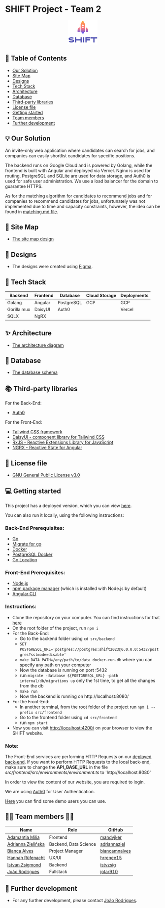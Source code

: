 # SHIFT Project - Team 2

<p align="center">
  <img src="https://github.com/WomenPlusPlus/deploy-impact-23-shift-2/blob/main/docs/logo.png" alt="Shift2"/>
</p>

## :bookmark_tabs: Table of Contents
<!-- TOC -->
* [Our Solution](#bulb-our-solution)
* [Site Map](#dart-site-map)
* [Designs](#art-designs)
* [Tech Stack](#toolbox-tech-stack)
* [Architecture](#sparkles-architecture)
* [Database](#game_die-database)
* [Third-party libraries](#books-third-party-libraries)
* [License file](#memo-license-file)
* [Getting started](#computer-getting-started)
* [Team members](#woman_technologist-team-members-man_technologist)
* [Further development](#pushpin-further-development)
<!-- TOC -->

## :bulb: Our Solution

An invite-only web application where candidates can search for jobs, and companies can easily shortlist candidates for specific positions.

The backend runs on Google Cloud and is powered by Golang, while the frontend is built with Angular and deployed via Vercel. Nginx is used for routing, PostgreSQL and SQLite are used for data storage, and Auth0 is used for safe user administration. We use a load balancer for the domain to guarantee HTTPS.

As for the matching algorithm for candidates to recommend jobs and for companies to recommend candidates for jobs, unfortunately was not implemented due to time and capacity constraints, however, the idea can be found in [matching.md file](https://github.com/WomenPlusPlus/deploy-impact-23-shift-2/blob/main/docs/matching.md).

## :dart: Site Map
* [The site map design](https://github.com/WomenPlusPlus/deploy-impact-23-shift-2/blob/main/docs/site_map.png)

## :art: Designs
* The designs were created using [Figma](https://www.figma.com/file/3BlcYSbbfCmx8oc5XdCKUN/Shift?type=design&node-id=1-1428&mode=design&t=UaqFM0xV7kPHePNj-0).
 
## :toolbox: Tech Stack
| Backend     | Frontend | Database | Cloud Storage | Deployments |
|-------------|----------|----------|---------------|-------------|
| Golang      |Angular   |PostgreSQL| GCP           | GCP         |
| Gorilla mux |DaisyUI   |Auth0     |               | Vercel      |
| SQLX        |NgRX      |          |               |             |

## :sparkles: Architecture
* [The architecture diagram](https://github.com/WomenPlusPlus/deploy-impact-23-shift-2/blob/main/docs/architecture.jpg)

## :game_die: Database
* [The database schema](https://miro.com/app/board/uXjVNfUchWk=/?share_link_id=4352832909)

## :books: Third-party libraries
For the Back-End: 
* [Auth0](https://auth0.com/)

For the Front-End: 
* [Tailwind CSS framework](https://tailwindcss.com/) 
* [DaisyUI - component library for Tailwind CSS](https://daisyui.com/)
* [RxJS - Reactive Extensions Library for JavaScript](  https://rxjs.dev/)
* [NGRX - Reactive State for Angular](https://ngrx.io/) 

## :memo: License file
* [GNU General Public License v3.0](https://github.com/WomenPlusPlus/deploy-impact-23-shift-2/blob/main/LICENSE)  

## :computer: Getting started
This project has a deployed version, which you can view [here](https://shift2-deployimpact.vercel.app/).

You can also run it locally, using the following instructions:

### Back-End Prerequisites:
* [Go](https://go.dev/doc/install)
* [Migrate for go](https://github.com/golang-migrate/migrate)
* [Docker](https://docs.docker.com/get-docker/)
* [PostgreSQL Docker](https://hub.docker.com/_/postgres)
* [Go Location](https://github.com/ichtrojan/go-location)

### Front-End Prerequisites:
* [Node.js](https://nodejs.org/en)
* [npm package manager](https://docs.npmjs.com/downloading-and-installing-node-js-and-npm) (which is installed with Node.js by default)
* [Angular CLI](https://angular.io/guide/setup-local#install-the-angular-cli)

### Instructions:

* Clone the repository on your computer. You can find instructions for that [here](https://docs.github.com/en/get-started/getting-started-with-git/about-remote-repositories#cloning-with-ssh-urls)
* On the root folder of the project, run `npm i`
* For the Back-End:
  * Go to the backend folder using `cd src/backend`
  * `SET POSTGRESQL_URL='postgres://postgres:shift2023@0.0.0.0:5432/postgres?sslmode=disable'`
  * `make DATA_PATH=/any/path/to/data docker-run-db` where you can specify any path on your computer
  * Now the database is running on port :5432
  * run `migrate -database ${POSTGRESQL_URL} -path internal/db/migrations up` only the 1st time, to get all the changes from the db
  * `make run`
  * Now the backend is running on http://localhost:8080/
* For the Front-End:
  * In another terminal, from the root folder of the project run `npm i --prefix src/frontend`
  * Go to the frontend folder using `cd src/frontend`
  * run `npm start`
* Now you can visit [http://localhost:4200/](http://localhost:4200/) on your browser to view the SHIFT website.

### Note: 

The Front-End services are performing HTTP Requests on our [deployed back-end](https://shift2-deployimpact.xyz). If you want to perform HTTP Requests to the local back-end, make sure to change the **API_BASE_URL** in the file *src/frontend/src/environments/environment.ts* to 'http://localhost:8080'

In order to view the content of our website, you are required to login. 

We are using [Auth0](https://auth0.com/) for User Authentication.

[Here](https://github.com/WomenPlusPlus/deploy-impact-23-shift-2/blob/main/docs/credentials.md) you can find some demo users you can use.

## :woman_technologist: Team members :man_technologist:
| Name                                                                         | Role            | GitHub                                            |
|------------------------------------------------------------------------------|-----------------|---------------------------------------------------|
| [Adamantia Milia](https://www.linkedin.com/in/adamantia-milia/)              | Frontend        | [mandyjker](https://github.com/mandyjker)         |
| [Adrianna Zielińska](https://www.linkedin.com/in/adriannazielinska/)         | Backend, Data Science    | [adriannaziel](https://github.com/adriannaziel)   |
| [Bianca Alves](https://www.linkedin.com/in/biancaalves/)                     | Project Manager | [biancamnalves](https://github.com/biancamnalves) |
| [Hannah Rüfenacht](https://www.linkedin.com/in/hannahrufenacht/)             | UX/UI           | [hrrenee15](https://github.com/hrrenee15)         |
| [Istvan Zsigmond](https://www.linkedin.com/in/istvan-zsigmond/)              | Backend         | [istvzsig](https://github.com/istvzsig)           |
| [João Rodrigues](https://www.linkedin.com/in/jo%C3%A3o-rodrigues-84268613b/) | Fullstack       | [jotar910](https://github.com/jotar910)           |

## :pushpin: Further development
* For any further development, please contact [João Rodrigues](https://www.linkedin.com/in/jo%C3%A3o-rodrigues-84268613b/).
